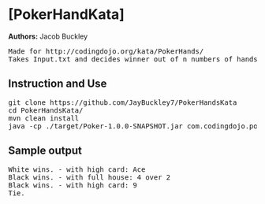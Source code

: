 # [PokerHandKata]

**Authors:** Jacob Buckley 
<pre>
Made for http://codingdojo.org/kata/PokerHands/ 
Takes Input.txt and decides winner out of n numbers of hands. 
</pre>

## Instruction and Use
<pre>
git clone https://github.com/JayBuckley7/PokerHandsKata 
cd PokerHandsKata/ 
mvn clean install 
java -cp ./target/Poker-1.0.0-SNAPSHOT.jar com.codingdojo.pokerhandskata.HoldEm data/hand.txt
</pre>

## Sample output
<pre>
White wins. - with high card: Ace  
Black wins. - with full house: 4 over 2  
Black wins. - with high card: 9 
Tie. 
</pre>
